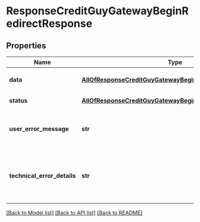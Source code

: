 # ResponseCreditGuyGatewayBeginRedirectResponse

## Properties
Name | Type | Description | Notes
------------ | ------------- | ------------- | -------------
**data** | [**AllOfResponseCreditGuyGatewayBeginRedirectResponseData**](AllOfResponseCreditGuyGatewayBeginRedirectResponseData.md) | API specific response data | [optional] 
**status** | [**AllOfResponseCreditGuyGatewayBeginRedirectResponseStatus**](AllOfResponseCreditGuyGatewayBeginRedirectResponseStatus.md) | Response status | [optional] 
**user_error_message** | **str** | Error message, in a user readable format | [optional] 
**technical_error_details** | **str** | Technical error details, let us know if you received this. | [optional] 

[[Back to Model list]](../README.md#documentation-for-models) [[Back to API list]](../README.md#documentation-for-api-endpoints) [[Back to README]](../README.md)

